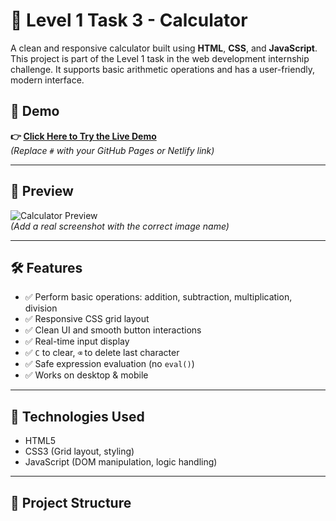 # 🔢 Level 1 Task 3 - Calculator

A clean and responsive calculator built using **HTML**, **CSS**, and **JavaScript**. This project is part of the Level 1 task in the web development internship challenge. It supports basic arithmetic operations and has a user-friendly, modern interface.

## 🚀 Demo

**👉 [Click Here to Try the Live Demo](#)**  
*(Replace `#` with your GitHub Pages or Netlify link)*

---

## 📸 Preview

![Calculator Preview](./screenshot.png)  
*(Add a real screenshot with the correct image name)*

---

## 🛠️ Features

- ✅ Perform basic operations: addition, subtraction, multiplication, division
- ✅ Responsive CSS grid layout
- ✅ Clean UI and smooth button interactions
- ✅ Real-time input display
- ✅ `C` to clear, `⌫` to delete last character
- ✅ Safe expression evaluation (no `eval()`)
- ✅ Works on desktop & mobile

---

## 🧰 Technologies Used

- HTML5
- CSS3 (Grid layout, styling)
- JavaScript (DOM manipulation, logic handling)

---

## 📂 Project Structure

